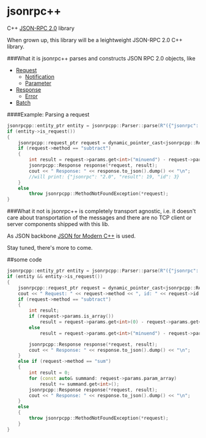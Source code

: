 # jsonrpc++

C++ [JSON-RPC 2.0](http://www.jsonrpc.org/specification) library

When grown up, this library will be a leightweight JSON-RPC 2.0 C++ library. 

###What it is
jsonrpc++ parses and constructs JSON RPC 2.0 objects, like 
* [Request](http://www.jsonrpc.org/specification#request_object)
  * [Notification](http://www.jsonrpc.org/specification#notification)
  * [Parameter](http://www.jsonrpc.org/specification#parameter_structures)
* [Response](http://www.jsonrpc.org/specification#response_object)
  * [Error](http://www.jsonrpc.org/specification#error_object)
* [Batch](http://www.jsonrpc.org/specification#batch)


####Example: Parsing a request
````c++
jsonrpcpp::entity_ptr entity = jsonrpcpp::Parser::parse(R"({"jsonrpc": "2.0", "method": "subtract", "params": {"subtrahend": 23, "minuend": 42}, "id": 3})");
if (entity->is_request())
{
	jsonrpcpp::request_ptr request = dynamic_pointer_cast<jsonrpcpp::Request>(entity);
	if (request->method == "subtract")
	{
		int result = request->params.get<int>("minuend") - request->params.get<int>("subtrahend");
		jsonrpcpp::Response response(*request, result);
		cout << " Response: " << response.to_json().dump() << "\n";
		//will print: {"jsonrpc": "2.0", "result": 19, "id": 3}
	}
	else 
		throw jsonrpcpp::MethodNotFoundException(*request);
}	
````

###What it not is
jsonrpc++ is completely transport agnostic, i.e. it doesn't care about transportation of the messages and there are no TCP client or server components shipped with this lib. 

As JSON backbone [JSON for Modern C++](https://nlohmann.github.io/json/) is used.


Stay tuned, there's more to come.


##some code
````c++
jsonrpcpp::entity_ptr entity = jsonrpcpp::Parser::parse(R"({"jsonrpc": "2.0", "method": "subtract", "params": {"subtrahend": 23, "minuend": 42}, "id": 3})");
if (entity && entity->is_request())
{
	jsonrpcpp::request_ptr request = dynamic_pointer_cast<jsonrpcpp::Request>(entity);
	cout << " Request: " << request->method << ", id: " << request->id << ", has params: " << !request->params.is_null() << "\n";
	if (request->method == "subtract")
	{
		int result;
		if (request->params.is_array())
			result = request->params.get<int>(0) - request->params.get<int>(1);
		else
			result = request->params.get<int>("minuend") - request->params.get<int>("subtrahend");

		jsonrpcpp::Response response(*request, result);
		cout << " Response: " << response.to_json().dump() << "\n";
	}
	else if (request->method == "sum")
	{
		int result = 0;
		for (const auto& summand: request->params.param_array)
			result += summand.get<int>();
		jsonrpcpp::Response response(*request, result);
		cout << " Response: " << response.to_json().dump() << "\n";
	}
	else 
	{
		throw jsonrpcpp::MethodNotFoundException(*request);
	}
}
  ````
